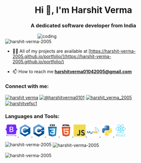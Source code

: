 <h1 align="center">Hi 👋, I'm Harshit Verma</h1>
<h3 align="center">A dedicated software developer from India</h3>
<img align="right" alt="coding" width=400 src="[https://www.vecteezy.com/free-vector/coding-gif](https://static.vecteezy.com/system/resources/thumbnails/052/119/815/small/man-programmer-types-code-and-looks-at-camera-sitting-at-table-with-computer-and-laptop-vector.jpg)" />

<p align="left"> <img src="https://komarev.com/ghpvc/?username=harshit-verma-2005&label=Profile%20views&color=0e75b6&style=flat" alt="harshit-verma-2005" /> </p>

- 👨‍💻 All of my projects are available at [https://harshit-verma-2005.github.io/portfolio/](https://harshit-verma-2005.github.io/portfolio/)

- 📫 How to reach me **harshitverma01042005@gmail.com**

<h3 align="left">Connect with me:</h3>
<p align="left">
<a href="https://linkedin.com/in/harshit verma" target="blank"><img align="center" src="https://raw.githubusercontent.com/rahuldkjain/github-profile-readme-generator/master/src/images/icons/Social/linked-in-alt.svg" alt="harshit verma" height="30" width="40" /></a>
<a href="https://www.hackerrank.com/@harshitverma0101" target="blank"><img align="center" src="https://raw.githubusercontent.com/rahuldkjain/github-profile-readme-generator/master/src/images/icons/Social/hackerrank.svg" alt="@harshitverma0101" height="30" width="40" /></a>
<a href="https://www.leetcode.com/harshit_verma_2005" target="blank"><img align="center" src="https://raw.githubusercontent.com/rahuldkjain/github-profile-readme-generator/master/src/images/icons/Social/leet-code.svg" alt="harshit_verma_2005" height="30" width="40" /></a>
<a href="https://auth.geeksforgeeks.org/user/harshitvefsc1" target="blank"><img align="center" src="https://raw.githubusercontent.com/rahuldkjain/github-profile-readme-generator/master/src/images/icons/Social/geeks-for-geeks.svg" alt="harshitvefsc1" height="30" width="40" /></a>
</p>

<h3 align="left">Languages and Tools:</h3>
<p align="left"> <a href="https://getbootstrap.com" target="_blank" rel="noreferrer"> <img src="https://raw.githubusercontent.com/devicons/devicon/master/icons/bootstrap/bootstrap-plain-wordmark.svg" alt="bootstrap" width="40" height="40"/> </a> <a href="https://www.cprogramming.com/" target="_blank" rel="noreferrer"> <img src="https://raw.githubusercontent.com/devicons/devicon/master/icons/c/c-original.svg" alt="c" width="40" height="40"/> </a> <a href="https://www.w3schools.com/cpp/" target="_blank" rel="noreferrer"> <img src="https://raw.githubusercontent.com/devicons/devicon/master/icons/cplusplus/cplusplus-original.svg" alt="cplusplus" width="40" height="40"/> </a> <a href="https://www.w3schools.com/css/" target="_blank" rel="noreferrer"> <img src="https://raw.githubusercontent.com/devicons/devicon/master/icons/css3/css3-original-wordmark.svg" alt="css3" width="40" height="40"/> </a> <a href="https://www.w3.org/html/" target="_blank" rel="noreferrer"> <img src="https://raw.githubusercontent.com/devicons/devicon/master/icons/html5/html5-original-wordmark.svg" alt="html5" width="40" height="40"/> </a> <a href="https://developer.mozilla.org/en-US/docs/Web/JavaScript" target="_blank" rel="noreferrer"> <img src="https://raw.githubusercontent.com/devicons/devicon/master/icons/javascript/javascript-original.svg" alt="javascript" width="40" height="40"/> </a> <a href="https://www.mysql.com/" target="_blank" rel="noreferrer"> <img src="https://raw.githubusercontent.com/devicons/devicon/master/icons/mysql/mysql-original-wordmark.svg" alt="mysql" width="40" height="40"/> </a> <a href="https://www.python.org" target="_blank" rel="noreferrer"> <img src="https://raw.githubusercontent.com/devicons/devicon/master/icons/python/python-original.svg" alt="python" width="40" height="40"/> </a> <a href="https://reactjs.org/" target="_blank" rel="noreferrer"> <img src="https://raw.githubusercontent.com/devicons/devicon/master/icons/react/react-original-wordmark.svg" alt="react" width="40" height="40"/> </a> </p>

<p><img align="left" src="https://github-readme-stats.vercel.app/api/top-langs?username=harshit-verma-2005&show_icons=true&locale=en&layout=compact" alt="harshit-verma-2005" /></p>

<p>&nbsp;<img align="center" src="https://github-readme-stats.vercel.app/api?username=harshit-verma-2005&show_icons=true&locale=en" alt="harshit-verma-2005" /></p>

<p><img align="center" src="https://github-readme-streak-stats.herokuapp.com/?user=harshit-verma-2005&" alt="harshit-verma-2005" /></p>
